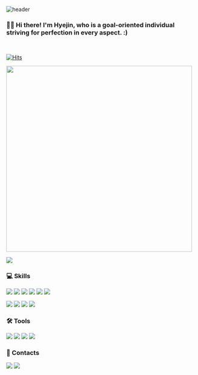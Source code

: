 ![header](https://capsule-render.vercel.app/api?type=waving&height=200&text=Hyejin%20Yun&fontAlign=50&fontAlignY=40&color=gradient)
<h3>
   🧚‍♀️ Hi there! I'm <b>Hyejin, who is a goal-oriented individual striving for perfection in every aspect. :)</b><br/>
</h3>
<br/>

[![Hits](https://hits.seeyoufarm.com/api/count/incr/badge.svg?url=https%3A%2F%2Fgithub.com%2Fhyejin4169%2Fhit-counter&count_bg=%23FC4BDE&title_bg=%23555555&icon=&icon_color=%23E7E7E7&title=hits&edge_flat=false)](https://hits.seeyoufarm.com)
<p>
  <img src="https://github-readme-stats.vercel.app/api?username=hyejin4169&show_icons=true&count_private=true&line_height=24" style="width: 492px"> <p>
  <img src="https://github-readme-stats.vercel.app/api/top-langs/?username=hyejin4169&layout=compact&langs_count=6">
</p>

### 💻 Skills

<p>
  <img src="https://img.shields.io/badge/javascript-F7DF1E?style=flat&logo=javascript&logoColor=black"> 
  <img src="https://img.shields.io/badge/React-87CEFA?style=flat&logo=React&logoColor=white">
  <img src="https://img.shields.io/badge/Redux-764ABC?style=flat&logo=Redux&logoColor=white"/>
  <img src="https://img.shields.io/badge/HTML5-E34F26?style=flat&logo=html5&logoColor=white"/>
  <img src="https://img.shields.io/badge/CSS3-1572B6?style=flat&logo=css3&logoColor=white"/>
  <img src="https://img.shields.io/badge/Python-3776AB?style=flat&logo=Python&logoColor=white"/>
</p>
<p>
  <img src="https://img.shields.io/badge/AWS S3-232F3E?style=flat&logo=amazonaws&logoColor=white">
  <img src="https://img.shields.io/badge/AWS cloudfront-232F3E?style=flat&logo=amazonaws&logoColor=white">
  <img src="https://img.shields.io/badge/AWS route53-232F3E?style=flat&logo=amazonaws&logoColor=white">
  <img src="https://img.shields.io/badge/firebase-FFCA28?style=flat&logo=firebase&logoColor=black"> 
</p>

### 🛠 Tools
<p>
  <img src="https://img.shields.io/badge/VSCode-007ACC?style=flat&logo=Visual Studio Code&logoColor=white"/>
  <img src="https://img.shields.io/badge/Git-F05032?style=flat&logo=Git&logoColor=white"/>
  <img src="https://img.shields.io/badge/Github-181717?style=flat&logo=github&logoColor=white">
  <img src="https://img.shields.io/badge/Slack-4A154B?style=flat&logo=Slack&logoColor=white"/>
</p>

### 📩 Contacts
<p>
  <a href="mailto:hyejin4169@gmail.com" target="_blank"><img src="https://img.shields.io/badge/Gmail-EA4335?style=flat&logo=Gmail&logoColor=white"/></a>  
  <a href="https://velog.io/@hyejin4169" target="_blank"><img src="https://img.shields.io/badge/Velog-40E0D0?style=flat"/></a>
